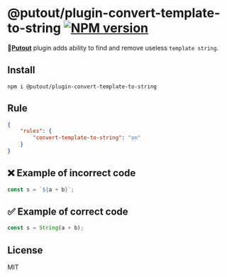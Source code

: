 # @putout/plugin-convert-template-to-string [![NPM version][NPMIMGURL]][NPMURL]

[NPMIMGURL]: https://img.shields.io/npm/v/@putout/plugin-convert-template-to-string.svg?style=flat&longCache=true
[NPMURL]: https://npmjs.org/package/@putout/plugin-convert-template-to-string"npm"

🐊[**Putout**](https://github.com/coderaiser/putout) plugin adds ability to find and remove useless `template string`.

## Install

```
npm i @putout/plugin-convert-template-to-string
```

## Rule

```json
{
    "rules": {
        "convert-template-to-string": "on"
    }
}
```

## ❌ Example of incorrect code

```js
const s = `${a + b}`;
```

## ✅ Example of correct code

```js
const s = String(a + b);
```

## License

MIT
